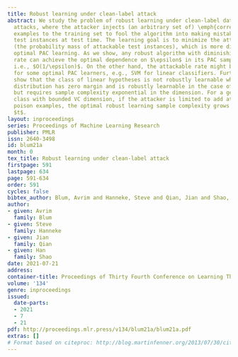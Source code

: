 ```yaml
---
title: Robust learning under clean-label attack
abstract: We study the problem of robust learning under clean-label data-poisoning
  attacks, where the attacker injects (an arbitrary set of) \emph{correctly-labeled}
  examples to the training set to fool the algorithm into making mistakes on \emph{specific}
  test instances at test time. The learning goal is to minimize the attackable rate
  (the probability mass of attackable test instances), which is more difficult than
  optimal PAC learning. As we show, any robust algorithm with diminishing attackable
  rate can achieve the optimal dependence on $\epsilon$ in its PAC sample complexity,
  i.e., $O(1/\epsilon)$. On the other hand, the attackable rate might be large even
  for some optimal PAC learners, e.g., SVM for linear classifiers. Furthermore, we
  show that the class of linear hypotheses is not robustly learnable when the data
  distribution has zero margin and is robustly learnable in the case of positive margin
  but requires sample complexity exponential in the dimension. For a general hypothesis
  class with bounded VC dimension, if the attacker is limited to add at most $t=O(1/\epsilon)$
  poison examples, the optimal robust learning sample complexity grows linearly with
  $t$.
layout: inproceedings
series: Proceedings of Machine Learning Research
publisher: PMLR
issn: 2640-3498
id: blum21a
month: 0
tex_title: Robust learning under clean-label attack
firstpage: 591
lastpage: 634
page: 591-634
order: 591
cycles: false
bibtex_author: Blum, Avrim and Hanneke, Steve and Qian, Jian and Shao, Han
author:
- given: Avrim
  family: Blum
- given: Steve
  family: Hanneke
- given: Jian
  family: Qian
- given: Han
  family: Shao
date: 2021-07-21
address:
container-title: Proceedings of Thirty Fourth Conference on Learning Theory
volume: '134'
genre: inproceedings
issued:
  date-parts:
  - 2021
  - 7
  - 21
pdf: http://proceedings.mlr.press/v134/blum21a/blum21a.pdf
extras: []
# Format based on citeproc: http://blog.martinfenner.org/2013/07/30/citeproc-yaml-for-bibliographies/
---
```

